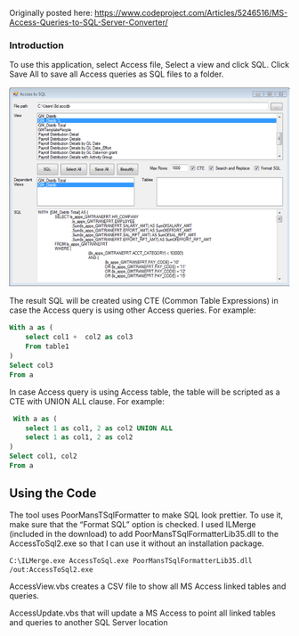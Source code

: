 Originally posted here:
<https://www.codeproject.com/Articles/5246516/MS-Access-Queries-to-SQL-Server-Converter/>

### Introduction
To use this application, select Access file, Select a view and click SQL. Click Save All to save all Access queries as SQL files to a folder.

![ERD](img/access_sql_small.png)

The result SQL will be created using CTE (Common Table Expressions) in case the Access query is using other Access queries. For example:

```SQL
With a as (
    select col1 +  col2 as col3
    From table1
)
Select col3
From a
```

In case Access query is using Access table, the table will be scripted as a CTE with UNION ALL clause. For example:

```SQL
 With a as (
    select 1 as col1, 2 as col2 UNION ALL
    select 1 as col1, 2 as col2 
)
Select col1, col2
From a
```

## Using the Code

The tool uses PoorMansTSqlFormatter to make SQL look prettier. To use it, make sure that the “Format SQL” option is checked. I used ILMerge (included in the download) to add PoorMansTSqlFormatterLib35.dll to the AccessToSql2.exe so that I can use it without an installation package.

```CMD
C:\ILMerge.exe AccessToSql.exe PoorMansTSqlFormatterLib35.dll /out:AccessToSql2.exe
```

AccessView.vbs creates a CSV file to show all MS Access linked tables and queries.

AccessUpdate.vbs that will update a MS Access to point all linked tables and queries to another SQL Server location

